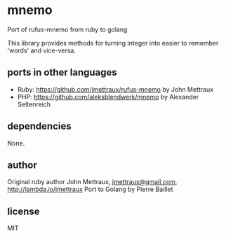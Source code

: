 # mnemo #

Port of rufus-mnemo from ruby to golang

This library provides methods for turning integer into easier to remember 'words' and vice-versa.


## ports in other languages ##

* Ruby: https://github.com/jmettraux/rufus-mnemo by John Mettraux
* PHP: https://github.com/aleksblendwerk/mnemo by Alexander Seltenreich

## dependencies ##

None.


## author ##

Original ruby author John Mettraux, jmettraux@gmail.com, http://lambda.io/jmettraux
Port to Golang by Pierre Baillet

## license ##

MIT


